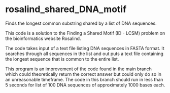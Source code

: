 # rosalind_shared_DNA_motif
Finds the longest common substring shared by a list of DNA sequences.

This code is a solution to the Finding a Shared Motif (ID - LCSM) problem on the bioinformatics website Rosalind.

The code takes input of a text file listing DNA sequences in FASTA format.
It searches through all sequences in the list and out puts a text file containing the longest sequence that is common to the entire list.

This program is an improvement of the code found in the main branch which could theoretically return the correct answer but could only do so in an unreasonable timeframe.
The code in this branch should run in less than 5 seconds for list of 100 DNA sequences of approximately 1000 bases each. 
